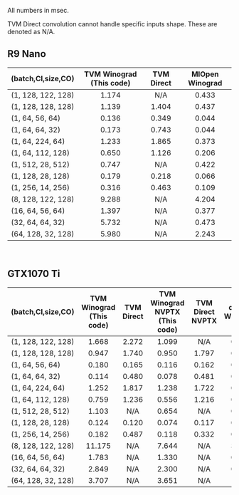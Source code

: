 All numbers in msec.

TVM Direct convolution cannot handle specific inputs shape. These are denoted as N/A.

## R9 Nano

| (batch,CI,size,CO) | TVM Winograd (This code) | TVM Direct | MIOpen Winograd |
|------------- |:-------------:|:-------------:|:-------------:|
| (1, 128, 122, 128) | 1.174 | N/A | 0.433
| (1, 128, 128, 128) | 1.139 | 1.404 | 0.437
| (1, 64, 56, 64) | 0.136 | 0.349 | 0.044
| (1, 64, 64, 32) | 0.173 | 0.743 | 0.044
| (1, 64, 224, 64) | 1.233 | 1.865 | 0.373
| (1, 64, 112, 128) | 0.650 | 1.126 | 0.206
| (1, 512, 28, 512) | 0.747 | N/A | 0.422
| (1, 128, 28, 128) | 0.179 | 0.218 | 0.066
| (1, 256, 14, 256) | 0.316 | 0.463 | 0.109
| (8, 128, 122, 128) | 9.288 | N/A | 4.204
| (16, 64, 56, 64) | 1.397 | N/A | 0.377
| (32, 64, 64, 32) | 5.732 | N/A | 0.473
| (64, 128, 32, 128) | 5.980 | N/A | 2.243

<br/>

## GTX1070 Ti

| (batch,CI,size,CO) | TVM Winograd (This code) | TVM Direct | TVM Winograd NVPTX (This code) | TVM Direct NVPTX | cuDNN Winograd |
|------------- |:-------------:|:-------------:|:-------------:|:-------------:|:-------------:|
| (1, 128, 122, 128) | 1.668 | 2.272 | 1.099 | N/A | 0.391
| (1, 128, 128, 128) | 0.947 | 1.740 | 0.950 | 1.797 | 0.395
| (1, 64, 56, 64) | 0.180 | 0.165 | 0.116 | 0.162 | 0.038
| (1, 64, 64, 32) | 0.114 | 0.480 | 0.078 | 0.481 | 0.025
| (1, 64, 224, 64) | 1.252 | 1.817 | 1.238 | 1.722 | 0.362
| (1, 64, 112, 128) | 0.759 | 1.236 | 0.556 | 1.216 | 0.187
| (1, 512, 28, 512) | 1.103 | N/A | 0.654 | N/A | 0.603
| (1, 128, 28, 128) | 0.124 | 0.120 | 0.074 | 0.117 | 0.043
| (1, 256, 14, 256) | 0.182 | 0.487 | 0.118 | 0.332 | 0.098
| (8, 128, 122, 128) | 11.175 | N/A | 7.644 | N/A | 3.293
| (16, 64, 56, 64) | 1.783 | N/A | 1.330 | N/A | 0.391
| (32, 64, 64, 32) | 2.849 | N/A | 2.300 | N/A | 0.531
| (64, 128, 32, 128) | 3.707 | N/A | 3.651 | N/A | 1.589
